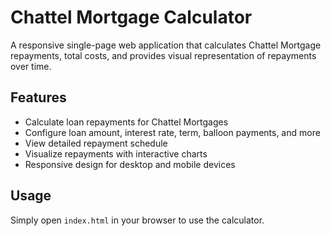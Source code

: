 # Chattel Mortgage Calculator

A responsive single-page web application that calculates Chattel Mortgage repayments, total costs, and provides visual representation of repayments over time.

## Features
- Calculate loan repayments for Chattel Mortgages
- Configure loan amount, interest rate, term, balloon payments, and more
- View detailed repayment schedule
- Visualize repayments with interactive charts
- Responsive design for desktop and mobile devices

## Usage
Simply open `index.html` in your browser to use the calculator.
